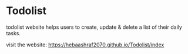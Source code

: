 # Todolist
todolist website helps users to create, update &amp; delete a list of their daily tasks.


visit the website: https://hebaashraf2070.github.io/Todolist/index
